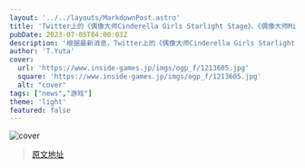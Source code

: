 ```yaml
---
layout: '../../layouts/MarkdownPost.astro'
title: 'Twitter上的《偶像大师Cinderella Girls Starlight Stage》、《偶像大师Million Live! Theater Days》和《偶像大师Shiny Colors》的游戏账号突然消失-正在进行调查'
pubDate: 2023-07-05T04:00:03Z
description: '根据最新消息，Twitter上的《偶像大师Cinderella Girls Starlight Stage》、《偶像大师Million Live! Theater Days》和《偶像大师Shiny Colors》的官方游戏账号突然消失。目前正在进行调查。'
author: 'T.Yuta'
cover:
  url: 'https://www.inside-games.jp/imgs/ogp_f/1213605.jpg'
  square: 'https://www.inside-games.jp/imgs/ogp_f/1213605.jpg'
  alt: "cover"
tags: ["news","游戏"]
theme: 'light'
featured: false
---
```


![cover](https://www.inside-games.jp/imgs/ogp_f/1213605.jpg)


>[原文地址](https://www.inside-games.jp/article/2023/07/05/147003.html)  